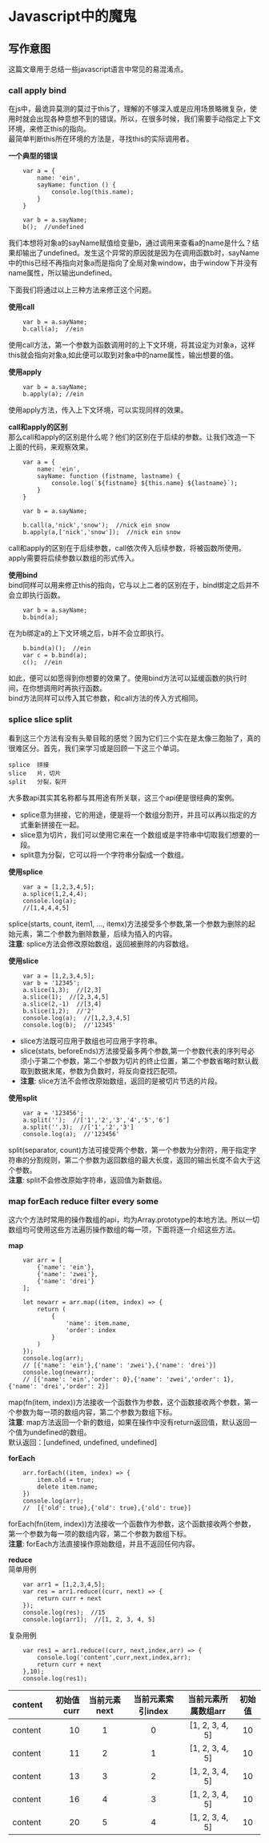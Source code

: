 # Javascript中的魔鬼  

## 写作意图

这篇文章用于总结一些javascript语言中常见的易混淆点。

### call apply bind

在js中，最诡异莫测的莫过于this了，理解的不够深入或是应用场景略微复杂，使用时就会出现各种意想不到的错误。所以，在很多时候，我们需要手动指定上下文环境，来修正this的指向。  
最简单判断this所在环境的方法是，寻找this的实际调用者。  

**一个典型的错误**  
```
    var a = {
        name: 'ein',
        sayName: function () {
            console.log(this.name);
        }
    }

    var b = a.sayName;
    b();  //undefined
```
我们本想将对象a的sayName赋值给变量b，通过调用来查看a的name是什么？结果却输出了undefined。发生这个异常的原因就是因为在调用函数b时，sayName中的this已经不再指向对象a而是指向了全局对象window，由于window下并没有name属性，所以输出undefined。  

下面我们将通过以上三种方法来修正这个问题。  

**使用call**
```
    var b = a.sayName;
    b.call(a);  //ein
```
使用call方法，第一个参数为函数调用时的上下文环境，将其设定为对象a，这样this就会指向对象a,如此便可以取到对象a中的name属性，输出想要的值。  

**使用apply**
```
    var b = a.sayName;
    b.apply(a); //ein
```
使用apply方法，传入上下文环境，可以实现同样的效果。  

**call和apply的区别**  
那么call和apply的区别是什么呢？他们的区别在于后续的参数。让我们改造一下上面的代码，来观察效果。  
```
    var a = {
        name: 'ein',
        sayName: function (fistname, lastname) {
            console.log(`${fistname} ${this.name} ${lastname}`);
        }
    }

    var b = a.sayName;

    b.call(a,'nick','snow');  //nick ein snow
    b.apply(a,['nick','snow']);  //nick ein snow
```
call和apply的区别在于后续参数，call依次传入后续参数，将被函数所使用。apply需要将后续参数以数组的形式传入。  

**使用bind**  
bind同样可以用来修正this的指向，它与以上二者的区别在于，bind绑定之后并不会立即执行函数。  
```
    var b = a.sayName;
    b.bind(a);
```
在为b绑定a的上下文环境之后，b并不会立即执行。  
```
    b.bind(a)();  //ein
    var c = b.bind(a);
    c();  //ein
```
如此，便可以如愿得到你想要的效果了。使用bind方法可以延缓函数的执行时间，在你想调用时再执行函数。  
bind方法同样可以传入其它参数，和call方法的传入方式相同。  

### splice slice split  

看到这三个方法有没有头晕目眩的感觉？因为它们三个实在是太像三胞胎了，真的很难区分。首先，我们来学习或是回顾一下这三个单词。
```
splice  拼接  
slice   片，切片  
split   分裂，裂开
```
大多数api其实其名称都与其用途有所关联，这三个api便是很经典的案例。  
* splice意为拼接，它的用途，便是将一个数组分割开，并且可以再以指定的方式重新拼接在一起。  
* slice意为切片，我们可以使用它来在一个数组或是字符串中切取我们想要的一段。  
* split意为分裂，它可以将一个字符串分裂成一个数组。  

**使用splice**  
```
    var a = [1,2,3,4,5];
    a.splice(1,2,4,4);
    console.log(a);
    //[1,4,4,4,5]
```  
splice(starts, count, item1, ..., itemx)方法接受多个参数,第一个参数为删除的起始元素，第二个参数为删除数量，后续为插入的内容。  
**注意**: splice方法会修改原始数组，返回被删除的内容数组。  

**使用slice**
```
    var a = [1,2,3,4,5];
    var b = '12345';
    a.slice(1,3);  //[2,3]
    a.slice(1);  //[2,3,4,5]
    a.slice(2,-1)  //[3,4]
    b.slice(1,2);  //'2'
    console.log(a);  //[1,2,3,4,5]
    console.log(b);  //'12345'
```
* slice方法既可应用于数组也可应用于字符串。  
* slice(stats, beforeEnds)方法接受最多两个参数,第一个参数代表的序列号必须小于第二个参数，第二个参数为切片的终止位置，第二个参数省略时默认截取到数据末尾，参数为负数时，将反向查找匹配项。  
* **注意**: slice方法不会修改原始数组，返回的是被切片节选的片段。  

**使用split**  
```
    var a = '123456';
    a.split('');  //['1','2','3','4','5','6']
    a.split('',3);  //['1','2','3']
    console.log(a);  //'123456'
```  
split(separator, count)方法可接受两个参数，第一个参数为分割符，用于指定字符串的分割规则，第二个参数为返回数组的最大长度，返回的输出长度不会大于这个参数。  
**注意**: split不会修改原始字符串，返回值为新数组。  

### map forEach reduce filter every some  

这六个方法时常用的操作数组的api，均为Array.prototype的本地方法。所以一切数组均可使用这些方法遍历操作数组的每一项，下面将逐一介绍这些方法。  

**map**
```
    var arr = [
        {'name': 'ein'},
        {'name': 'zwei'},
        {'name': 'drei'}
    ];

    let newarr = arr.map((item, index) => {
        return (
            {
                'name': item.name,
                'order': index
            }
        )
    });
    console.log(arr);
    // [{'name': 'ein'},{'name': 'zwei'},{'name': 'drei'}] 
    console.log(newarr);
    // [{'name': 'ein','order': 0},{'name': 'zwei','order': 1},{'name': 'drei','order': 2}]
```  
map(fn(item, index))方法接收一个函数作为参数，这个函数接收两个参数，第一个参数为每一项的数组内容，第二个参数为数组下标。  
**注意**: map方法返回一个新的数组，如果在操作中没有return返回值，默认返回一个值为undefined的数组。  
默认返回：[undefined, undefined, undefined]  

**forEach**  
```
    arr.forEach((item, index) => {
        item.old = true;
        delete item.name;
    })
    console.log(arr);
    //  [{'old': true},{'old': true},{'old': true}]
```  
forEach(fn(item, index))方法接收一个函数作为参数，这个函数接收两个参数，第一个参数为每一项的数组内容，第二个参数为数组下标。  
**注意**: forEach方法直接操作原始数组，并且不返回任何内容。  

**reduce**  
简单用例  
```
    var arr1 = [1,2,3,4,5];
    var res = arr1.reduce((curr, next) => {
        return curr + next
    });
    console.log(res);  //15
    console.log(arr1);  //[1, 2, 3, 4, 5]
```  
复杂用例  
```
    var res1 = arr1.reduce((curr, next,index,arr) => {
		console.log('content',curr,next,index,arr);
        return curr + next
    },10);
    console.log(res1);
```   
| content | 初始值curr | 当前元素next | 当前元素索引index | 当前元素所属数组arr | 初始值 |
| --------| -----:    | :----:       |  :----:          |  :----:           | :----: |
| content | 10        | 1            | 0                | [1, 2, 3, 4, 5]   | 10     |
| content | 11        | 2            | 1                | [1, 2, 3, 4, 5]   | 10     |
| content | 13        | 3            | 2                | [1, 2, 3, 4, 5]   | 10     |
| content | 16        | 4            | 3                | [1, 2, 3, 4, 5]   | 10     |
| content | 20        | 5            | 4                | [1, 2, 3, 4, 5]   | 10     |

